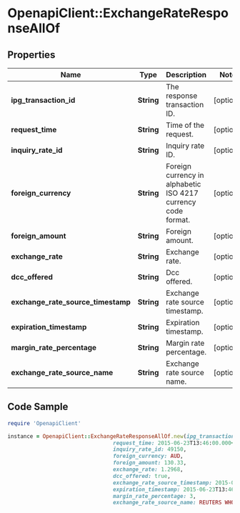 # OpenapiClient::ExchangeRateResponseAllOf

## Properties

Name | Type | Description | Notes
------------ | ------------- | ------------- | -------------
**ipg_transaction_id** | **String** | The response transaction ID. | [optional] 
**request_time** | **String** | Time of the request. | [optional] 
**inquiry_rate_id** | **String** | Inquiry rate ID. | [optional] 
**foreign_currency** | **String** | Foreign currency in alphabetic ISO 4217 currency code format. | [optional] 
**foreign_amount** | **String** | Foreign amount. | [optional] 
**exchange_rate** | **String** | Exchange rate. | [optional] 
**dcc_offered** | **String** | Dcc offered. | [optional] 
**exchange_rate_source_timestamp** | **String** | Exchange rate source timestamp. | [optional] 
**expiration_timestamp** | **String** | Expiration timestamp. | [optional] 
**margin_rate_percentage** | **String** | Margin rate percentage. | [optional] 
**exchange_rate_source_name** | **String** | Exchange rate source name. | [optional] 

## Code Sample

```ruby
require 'OpenapiClient'

instance = OpenapiClient::ExchangeRateResponseAllOf.new(ipg_transaction_id: 838916029301,
                                 request_time: 2015-06-23T13:46:00.000+02:00,
                                 inquiry_rate_id: 49150,
                                 foreign_currency: AUD,
                                 foreign_amount: 130.33,
                                 exchange_rate: 1.2968,
                                 dcc_offered: true,
                                 exchange_rate_source_timestamp: 2015-06-23T13:46:00.000+02:00,
                                 expiration_timestamp: 2015-06-23T13:46:00.000+02:00,
                                 margin_rate_percentage: 3,
                                 exchange_rate_source_name: REUTERS WHOLESALE INTERBANK)
```


